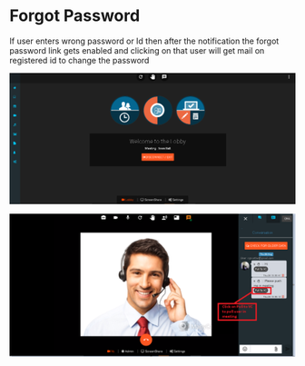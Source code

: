# Forgot Password

If user enters wrong password or Id then after the notification the forgot password link gets enabled and clicking on that user will get mail on registered id to change the password

![](../.gitbook/assets/image%20%28158%29.png)

![](../.gitbook/assets/image%20%28169%29.png)





